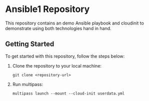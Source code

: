 # Ansible1 Repository

This repository contains an demo Ansible playbook and cloudinit to demonstrate using both technologies hand in hand.

## Getting Started

To get started with this repository, follow the steps below:

1. Clone the repository to your local machine:

   ```shell
   git clone <repository-url>
2. Run multipass:

   ```shell
   multipass launch --mount --cloud-init userdata.yml